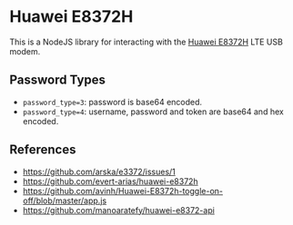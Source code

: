 # Huawei E8372H

This is a NodeJS library for interacting with the [Huawei E8372H](https://consumer.huawei.com/en/routers/e8372/) LTE USB modem.

## Password Types

- `password_type=3`: password is base64 encoded.
- `password_type=4`: username, password and token are base64 and hex encoded.

## References

- https://github.com/arska/e3372/issues/1
- https://github.com/evert-arias/huawei-e8372h
- https://github.com/avinh/Huawei-E8372h-toggle-on-off/blob/master/app.js
- https://github.com/manoaratefy/huawei-e8372-api
